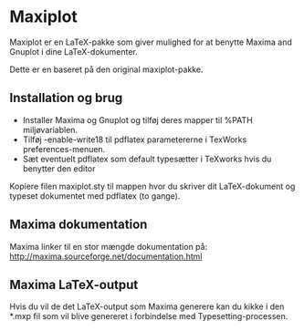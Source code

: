 # Maxiplot

Maxiplot er en LaTeX-pakke som giver mulighed for at benytte Maxima and Gnuplot i dine LaTeX-dokumenter.

Dette er en baseret på den original maxiplot-pakke.

## Installation og brug

- Installer Maxima og Gnuplot og tilføj deres mapper til %PATH miljøvariablen.
- Tilføj -enable-write18 til pdflatex parametererne i TexWorks preferences-menuen.
- Sæt eventuelt pdflatex som default typesætter i TeXworks hvis du benytter den editor

Kopiere filen maxiplot.sty til mappen hvor du skriver dit LaTeX-dokument og typeset dokumentet med pdflatex (to gange).

## Maxima dokumentation

Maxima linker til en stor mængde dokumentation på:
http://maxima.sourceforge.net/documentation.html


## Maxima LaTeX-output

Hvis du vil de det LaTeX-output som Maxima generere kan du kikke i den *.mxp fil som vil blive genereret i forbindelse med 
Typesetting-processen.